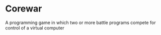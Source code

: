 Corewar
=======

A programming game in which two or more battle programs compete for control of a virtual computer

